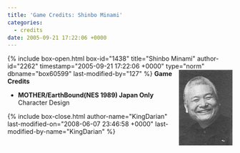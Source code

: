 ```yaml
---
title: 'Game Credits: Shinbo Minami'
categories:
  - credits
date: 2005-09-21 17:22:06 +0000
---
```

{% include box-open.html box-id="1438" title="Shinbo Minami" author-id="2262" timestamp="2005-09-21 17:22:06 +0000" type="norm" dbname="box60599" last-modified-by="127" %}
<img src="shinbominami.JPG" align="right" />
<b>Game Credits</b>
<UL>
<LI><b>MOTHER/EarthBound(NES 1989) Japan Only</b><BR />
Character Design</LI>
</UL>
{% include box-close.html author-name="KingDarian" last-modified-on="2008-06-07 23:46:58 +0000" last-modified-by-name="KingDarian" %}
